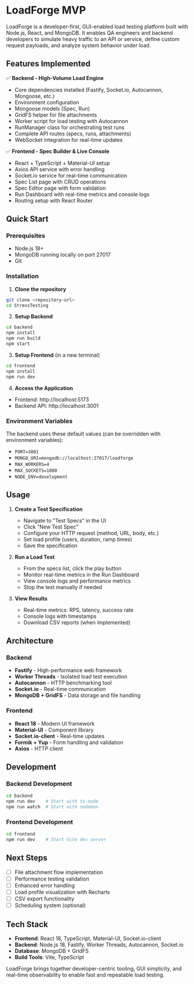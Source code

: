 # LoadForge MVP

LoadForge is a developer-first, GUI-enabled load testing platform built with Node.js, React, and MongoDB. It enables QA engineers and backend developers to simulate heavy traffic to an API or service, define custom request payloads, and analyze system behavior under load.

## Features Implemented

✅ **Backend - High-Volume Load Engine**
- Core dependencies installed (Fastify, Socket.io, Autocannon, Mongoose, etc.)
- Environment configuration
- Mongoose models (Spec, Run)
- GridFS helper for file attachments
- Worker script for load testing with Autocannon
- RunManager class for orchestrating test runs
- Complete API routes (specs, runs, attachments)
- WebSocket integration for real-time updates

✅ **Frontend - Spec Builder & Live Console**
- React + TypeScript + Material-UI setup
- Axios API service with error handling
- Socket.io service for real-time communication
- Spec List page with CRUD operations
- Spec Editor page with form validation
- Run Dashboard with real-time metrics and console logs
- Routing setup with React Router

## Quick Start

### Prerequisites
- Node.js 18+
- MongoDB running locally on port 27017
- Git

### Installation

1. **Clone the repository**
```bash
git clone <repository-url>
cd StressTesting
```

2. **Setup Backend**
```bash
cd backend
npm install
npm run build
npm start
```

3. **Setup Frontend** (in a new terminal)
```bash
cd frontend
npm install
npm run dev
```

4. **Access the Application**
- Frontend: http://localhost:5173
- Backend API: http://localhost:3001

### Environment Variables

The backend uses these default values (can be overridden with environment variables):
- `PORT=3001`
- `MONGO_URI=mongodb://localhost:27017/loadforge`
- `MAX_WORKERS=4`
- `MAX_SOCKETS=1000`
- `NODE_ENV=development`

## Usage

1. **Create a Test Specification**
   - Navigate to "Test Specs" in the UI
   - Click "New Test Spec"
   - Configure your HTTP request (method, URL, body, etc.)
   - Set load profile (users, duration, ramp times)
   - Save the specification

2. **Run a Load Test**
   - From the specs list, click the play button
   - Monitor real-time metrics in the Run Dashboard
   - View console logs and performance metrics
   - Stop the test manually if needed

3. **View Results**
   - Real-time metrics: RPS, latency, success rate
   - Console logs with timestamps
   - Download CSV reports (when implemented)

## Architecture

### Backend
- **Fastify** - High-performance web framework
- **Worker Threads** - Isolated load test execution
- **Autocannon** - HTTP benchmarking tool
- **Socket.io** - Real-time communication
- **MongoDB + GridFS** - Data storage and file handling

### Frontend
- **React 18** - Modern UI framework
- **Material-UI** - Component library
- **Socket.io-client** - Real-time updates
- **Formik + Yup** - Form handling and validation
- **Axios** - HTTP client

## Development

### Backend Development
```bash
cd backend
npm run dev    # Start with ts-node
npm run watch  # Start with nodemon
```

### Frontend Development
```bash
cd frontend
npm run dev    # Start Vite dev server
```

## Next Steps

- [ ] File attachment flow implementation
- [ ] Performance testing validation
- [ ] Enhanced error handling
- [ ] Load profile visualization with Recharts
- [ ] CSV export functionality
- [ ] Scheduling system (optional)

## Tech Stack

- **Frontend**: React 18, TypeScript, Material-UI, Socket.io-client
- **Backend**: Node.js 18, Fastify, Worker Threads, Autocannon, Socket.io
- **Database**: MongoDB + GridFS
- **Build Tools**: Vite, TypeScript

LoadForge brings together developer-centric tooling, GUI simplicity, and real-time observability to enable fast and repeatable load testing.

